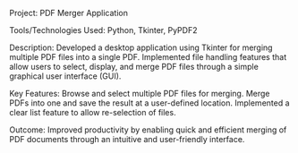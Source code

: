 Project: PDF Merger Application

Tools/Technologies Used: Python, Tkinter, PyPDF2

Description: Developed a desktop application using Tkinter for merging multiple PDF files into a single PDF. Implemented file handling features that allow users to select, display, and merge PDF files through a simple graphical user interface (GUI).

Key Features:
    Browse and select multiple PDF files for merging.
    Merge PDFs into one and save the result at a user-defined location.
    Implemented a clear list feature to allow re-selection of files.
    
Outcome: Improved productivity by enabling quick and efficient merging of PDF documents through an intuitive and user-friendly interface.
